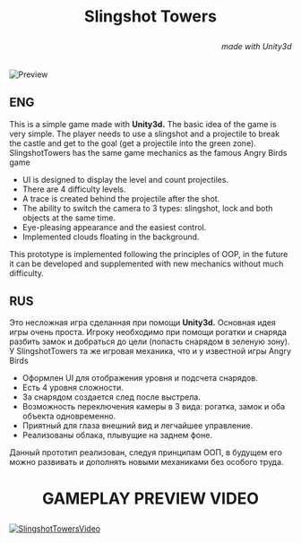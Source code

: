 # <p style="text-align: center;">**Slingshot Towers**<p>

###### <p style="text-align: right;">made with Unity3d<p>

![Preview](https://imgur.com/a/Pz7ptkh)

## **ENG**

This is a simple game made with **Unity3d.**
The basic idea of the game is very simple. The player needs to use a slingshot and a projectile to break the castle and get to the goal (get a projectile into the green zone). SlingshotTowers has the same game mechanics as the famous Angry Birds game

+ UI is designed to display the level and count projectiles.
+ There are 4 difficulty levels.
+ A trace is created behind the projectile after the shot.
+ The ability to switch the camera to 3 types: slingshot, lock and both objects at the same time.
+ Eye-pleasing appearance and the easiest control.
+ Implemented clouds floating in the background.

This prototype is implemented following the principles of OOP, in the future it can be developed and supplemented with new mechanics without much difficulty.

## **RUS**

Это несложная игра сделанная при помощи **Unity3d.**
Основная идея игры очень проста. Игроку необходимо при помощи рогатки и снаряда разбить замок и добраться до цели (попасть снарядом в зеленую зону). У SlingshotTowers та же игровая механика, что и у известной игры Angry Birds

+ Оформлен UI для отображения уровня и подсчета снарядов. 
+ Есть 4 уровня сложности.
+ За снарядом создается след после выстрела.
+ Возможность переключения камеры в 3 вида: рогатка, замок и оба объекта одновременно.
+ Приятный для глаза внешний вид и легчайшее управление.
+ Реализованы облака, плывущие на заднем фоне.

Данный прототип реализован, следуя принципам ООП, в будущем его можно развивать и дополнять новыми механиками без особого труда.

# <p style="text-align: center;">**GAMEPLAY PREVIEW VIDEO**</p>

[![SlingshotTowersVideo](https://media.discordapp.net/attachments/570007120691462144/893266926049058816/unknown.png?width=1197&height=670)](https://www.youtube.com/watch?v=ezgaPx5y8gw "SlingshotTowersVideo")
